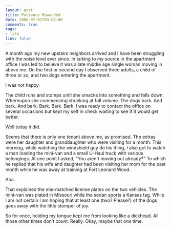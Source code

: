 ```yaml
--- 
layout: post
title: Patience Rewarded
date: 2006-07-01T03:02:00
comments: true
tags:
- life
link: false
---
```

A month ago my new upstairs neighbors arrived and I have been struggling with the noise level ever since. In talking to my source in the apartment office I was led to believe it was a late middle age single woman moving in above me. On the first or second day I observed three adults, a child of three or so, and two dogs entering the apartment.

I was not happy.

The child runs and stomps until she smacks into something and falls down. Whereupon she commencing shrieking at full volume. The dogs bark. And bark. And bark. Bark. Bark. Bark. I was ready to contact the office on several occasions but kept my self in check waiting to see if it would get better.

Well today it did.

Seems that there is only one tenant above me, as promised. The extras were her daughter and granddaughter who were visiting for a month. This morning, while watching the windshield guy do his thing, I also got to watch a man loading the mini-van and a small U-Haul truck with various belongings. At one point I asked, "You aren't moving out already?" To which he replied that his wife and daughter had been visiting her mom for the past month while he was away at training at Fort Leonard Wood.

Aha.

That explained the mis-matched license plates on the two vehicles. The mini-van was plated in Missouri while the sedan sports a Kansas tag. While I am not certain I am hoping that at least one (two? Please?) of the dogs goes away with the little stomper of joy.

So for once, holding my tongue kept me from looking like a dickhead. All those other times don't count. Really. Okay, maybe that _one_ time.
